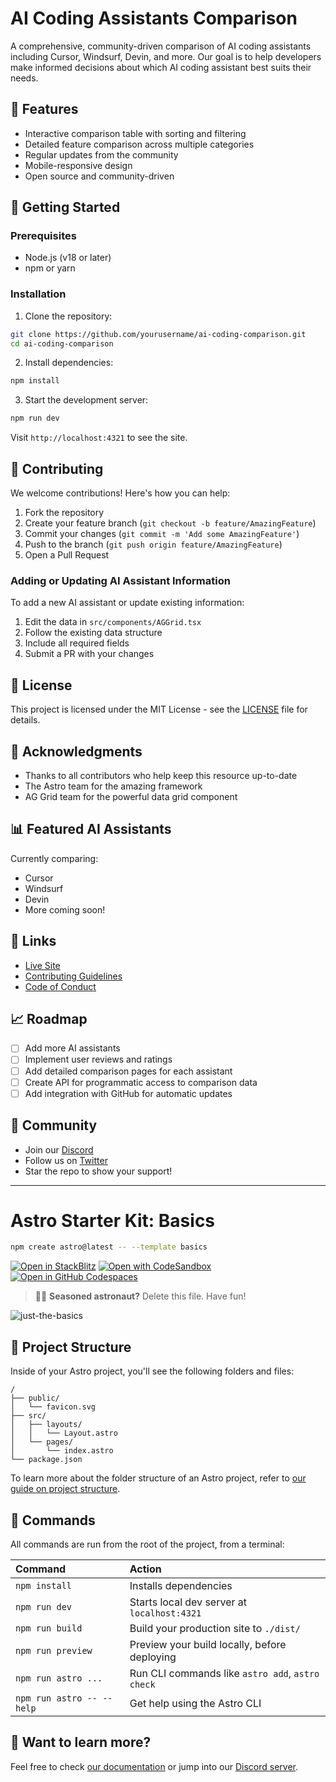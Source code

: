 # AI Coding Assistants Comparison

A comprehensive, community-driven comparison of AI coding assistants including Cursor, Windsurf, Devin, and more. Our goal is to help developers make informed decisions about which AI coding assistant best suits their needs.

## 🌟 Features

- Interactive comparison table with sorting and filtering
- Detailed feature comparison across multiple categories
- Regular updates from the community
- Mobile-responsive design
- Open source and community-driven

## 🚀 Getting Started

### Prerequisites

- Node.js (v18 or later)
- npm or yarn

### Installation

1. Clone the repository:
```bash
git clone https://github.com/yourusername/ai-coding-comparison.git
cd ai-coding-comparison
```

2. Install dependencies:
```bash
npm install
```

3. Start the development server:
```bash
npm run dev
```

Visit `http://localhost:4321` to see the site.

## 🤝 Contributing

We welcome contributions! Here's how you can help:

1. Fork the repository
2. Create your feature branch (`git checkout -b feature/AmazingFeature`)
3. Commit your changes (`git commit -m 'Add some AmazingFeature'`)
4. Push to the branch (`git push origin feature/AmazingFeature`)
5. Open a Pull Request

### Adding or Updating AI Assistant Information

To add a new AI assistant or update existing information:

1. Edit the data in `src/components/AGGrid.tsx`
2. Follow the existing data structure
3. Include all required fields
4. Submit a PR with your changes

## 📝 License

This project is licensed under the MIT License - see the [LICENSE](LICENSE) file for details.

## 🙏 Acknowledgments

- Thanks to all contributors who help keep this resource up-to-date
- The Astro team for the amazing framework
- AG Grid team for the powerful data grid component

## 📊 Featured AI Assistants

Currently comparing:
- Cursor
- Windsurf
- Devin
- More coming soon!

## 🔗 Links

- [Live Site](https://ai-coding-comparison.com)
- [Contributing Guidelines](CONTRIBUTING.md)
- [Code of Conduct](CODE_OF_CONDUCT.md)

## 📈 Roadmap

- [ ] Add more AI assistants
- [ ] Implement user reviews and ratings
- [ ] Add detailed comparison pages for each assistant
- [ ] Create API for programmatic access to comparison data
- [ ] Add integration with GitHub for automatic updates

## 💬 Community

- Join our [Discord](https://discord.gg/your-server)
- Follow us on [Twitter](https://twitter.com/your-handle)
- Star the repo to show your support!


---

# Astro Starter Kit: Basics

```sh
npm create astro@latest -- --template basics
```

[![Open in StackBlitz](https://developer.stackblitz.com/img/open_in_stackblitz.svg)](https://stackblitz.com/github/withastro/astro/tree/latest/examples/basics)
[![Open with CodeSandbox](https://assets.codesandbox.io/github/button-edit-lime.svg)](https://codesandbox.io/p/sandbox/github/withastro/astro/tree/latest/examples/basics)
[![Open in GitHub Codespaces](https://github.com/codespaces/badge.svg)](https://codespaces.new/withastro/astro?devcontainer_path=.devcontainer/basics/devcontainer.json)

> 🧑‍🚀 **Seasoned astronaut?** Delete this file. Have fun!

![just-the-basics](https://github.com/withastro/astro/assets/2244813/a0a5533c-a856-4198-8470-2d67b1d7c554)

## 🚀 Project Structure

Inside of your Astro project, you'll see the following folders and files:

```text
/
├── public/
│   └── favicon.svg
├── src/
│   ├── layouts/
│   │   └── Layout.astro
│   └── pages/
│       └── index.astro
└── package.json
```

To learn more about the folder structure of an Astro project, refer to [our guide on project structure](https://docs.astro.build/en/basics/project-structure/).

## 🧞 Commands

All commands are run from the root of the project, from a terminal:

| Command                   | Action                                           |
| :------------------------ | :----------------------------------------------- |
| `npm install`             | Installs dependencies                            |
| `npm run dev`             | Starts local dev server at `localhost:4321`      |
| `npm run build`           | Build your production site to `./dist/`          |
| `npm run preview`         | Preview your build locally, before deploying     |
| `npm run astro ...`       | Run CLI commands like `astro add`, `astro check` |
| `npm run astro -- --help` | Get help using the Astro CLI                     |

## 👀 Want to learn more?

Feel free to check [our documentation](https://docs.astro.build) or jump into our [Discord server](https://astro.build/chat).
